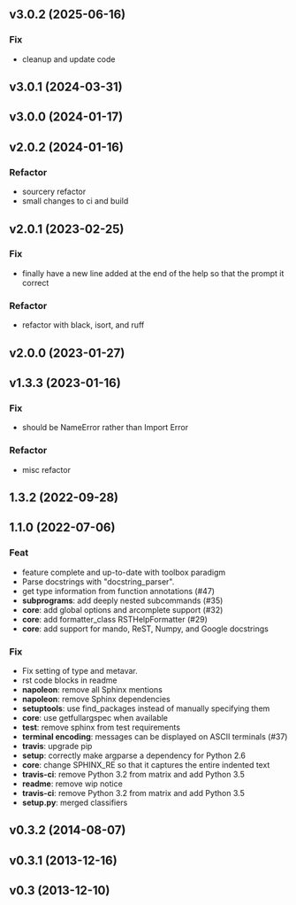 ## v3.0.2 (2025-06-16)

### Fix

- cleanup and update code

## v3.0.1 (2024-03-31)

## v3.0.0 (2024-01-17)

## v2.0.2 (2024-01-16)

### Refactor

- sourcery refactor
- small changes to ci and build

## v2.0.1 (2023-02-25)

### Fix

- finally have a new line added at the end of the help so that the prompt it correct

### Refactor

- refactor with black, isort, and ruff

## v2.0.0 (2023-01-27)

## v1.3.3 (2023-01-16)

### Fix

- should be NameError rather than Import Error

### Refactor

- misc refactor

## 1.3.2 (2022-09-28)

## 1.1.0 (2022-07-06)

### Feat

- feature complete and up-to-date with toolbox paradigm
- Parse docstrings with "docstring_parser".
- get type information from function annotations (#47)
- **subprograms**: add deeply nested subcommands (#35)
- **core**: add global options and arcomplete support (#32)
- **core**: add formatter_class RSTHelpFormatter (#29)
- **core**: add support for mando, ReST, Numpy, and Google docstrings

### Fix

- Fix setting of type and metavar.
- rst code blocks in readme
- **napoleon**: remove all Sphinx mentions
- **napoleon**: remove Sphinx dependencies
- **setuptools**: use find_packages instead of manually specifying them
- **core**: use getfullargspec when available
- **test**: remove sphinx from test requirements
- **terminal encoding**: messages can be displayed on ASCII terminals (#37)
- **travis**: upgrade pip
- **setup**: correctly make argparse a dependency for Python 2.6
- **core**: change SPHINX_RE so that it captures the entire indented text
- **travis-ci**: remove Python 3.2 from matrix and add Python 3.5
- **readme**: remove wip notice
- **travis-ci**: remove Python 3.2 from matrix and add Python 3.5
- **setup.py**: merged classifiers

## v0.3.2 (2014-08-07)

## v0.3.1 (2013-12-16)

## v0.3 (2013-12-10)
